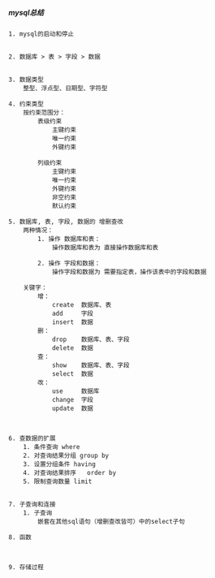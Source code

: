 ##### mysql总结

    1. mysql的启动和停止
    
    
    2. 数据库 > 表 > 字段 > 数据
    
    
    3. 数据类型
        整型、浮点型、日期型、字符型
    
    4. 约束类型
        按约束范围分：
            表级约束
                主键约束
                唯一约束
                外键约束
            
            列级约束
                主键约束
                唯一约束
                外键约束
                非空约束
                默认约束
            
    5. 数据库, 表, 字段, 数据的 增删查改
        两种情况：
            1. 操作 数据库和表：
                操作数据库和表为 直接操作数据库和表
            
            2. 操作 字段和数据：
                操作字段和数据为 需要指定表，操作该表中的字段和数据
                
        关键字：
            增：
                create  数据库、表
                add     字段
                insert  数据
            删：
                drop    数据库、表、字段
                delete  数据
            查：
                show    数据库、表、字段
                select  数据
            改：
                use     数据库
                change  字段
                update  数据
        
        
        
    6. 查数据的扩展
        1. 条件查询 where
        2. 对查询结果分组 group by
        3. 设置分组条件 having
        4. 对查询结果排序   order by
        5. 限制查询数量 limit
    
    
    7. 子查询和连接
        1. 子查询
            嵌套在其他sql语句（增删查改皆可）中的select子句
    
    8. 函数
        
    
    
    9. 存储过程